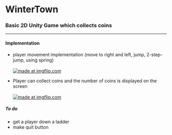 # WinterTown
 
### Basic 2D Unity Game which collects coins  
<hr>

#### Implementation
- player movement implementation (move to right and left, jump, 2-step-jump, using spring)<br><br>
<a href="https://imgflip.com/gif/38ucll"><img src="https://i.imgflip.com/38ucll.gif" title="made at imgflip.com"/></a>
>    
- Player can collect coins and the number of coins is displayed on the screen<br><br>
<a href="https://imgflip.com/gif/38ucyb"><img src="https://i.imgflip.com/38ucyb.gif" title="made at imgflip.com"/></a>


##### To do
* get a player down a ladder
* make quit button



